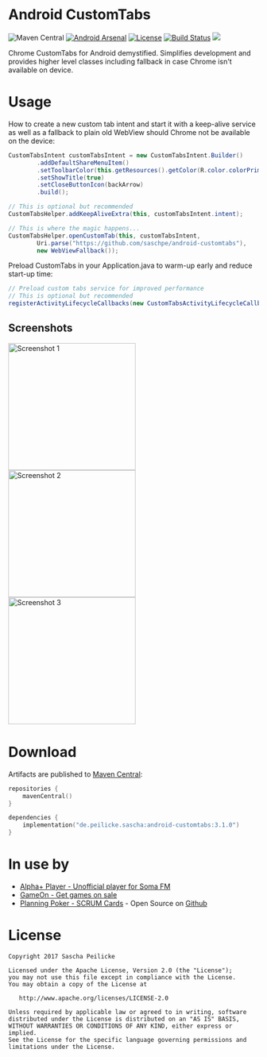 # Android CustomTabs
![Maven Central](https://img.shields.io/maven-central/v/de.peilicke.sascha/android-customtabs)
[![Android Arsenal](https://img.shields.io/badge/Android%20Arsenal-Android%20CustomTabs-brightgreen.svg?style=flat)](https://android-arsenal.com/details/1/5872)
[![License](http://img.shields.io/:license-apache-blue.svg)](http://www.apache.org/licenses/LICENSE-2.0.html)
[![Build Status](https://travis-ci.org/saschpe/android-customtabs.svg?branch=master)](https://travis-ci.org/saschpe/android-customtabs)
<a href="http://www.methodscount.com/?lib=saschpe.android%3Acustomtabs%3A2.0.0"><img src="https://img.shields.io/badge/Methods and size-core: 100 | deps: 19640 | 25 KB-e91e63.svg"/></a>

Chrome CustomTabs for Android demystified. Simplifies development and provides
higher level classes including fallback in case Chrome isn't available on device.

# Usage
How to create a new custom tab intent and start it with a keep-alive service
as well as a fallback to plain old WebView should Chrome not be available on
the device:

```java
CustomTabsIntent customTabsIntent = new CustomTabsIntent.Builder()
        .addDefaultShareMenuItem()
        .setToolbarColor(this.getResources().getColor(R.color.colorPrimary))
        .setShowTitle(true)
        .setCloseButtonIcon(backArrow)
        .build();

// This is optional but recommended
CustomTabsHelper.addKeepAliveExtra(this, customTabsIntent.intent);

// This is where the magic happens...
CustomTabsHelper.openCustomTab(this, customTabsIntent,
        Uri.parse("https://github.com/saschpe/android-customtabs"),
        new WebViewFallback());
```

Preload CustomTabs in your Application.java to warm-up early and reduce start-up
time:

```java
// Preload custom tabs service for improved performance
// This is optional but recommended
registerActivityLifecycleCallbacks(new CustomTabsActivityLifecycleCallbacks());
```

## Screenshots
<img alt="Screenshot 1" src="assets/device-art/customtabs-1.png" width="256" />
<img alt="Screenshot 2" src="assets/device-art/customtabs-2.png" width="256" />
<img alt="Screenshot 3" src="assets/device-art/customtabs-3.png" width="256" />

# Download
Artifacts are published to [Maven Central][maven-central]:
```kotlin
repositories {
    mavenCentral()
}

dependencies {
    implementation("de.peilicke.sascha:android-customtabs:3.1.0")
}
```

# In use by
* [Alpha+ Player - Unofficial player for Soma FM](https://play.google.com/store/apps/details?id=saschpe.alphaplus)
* [GameOn - Get games on sale](https://play.google.com/store/apps/details?id=saschpe.gameon)
* [Planning Poker - SCRUM Cards](https://play.google.com/store/apps/details?id=saschpe.poker) - Open Source on [Github](https://github.com/saschpe/PlanningPoker)

# License

    Copyright 2017 Sascha Peilicke

    Licensed under the Apache License, Version 2.0 (the "License");
    you may not use this file except in compliance with the License.
    You may obtain a copy of the License at

       http://www.apache.org/licenses/LICENSE-2.0

    Unless required by applicable law or agreed to in writing, software
    distributed under the License is distributed on an "AS IS" BASIS,
    WITHOUT WARRANTIES OR CONDITIONS OF ANY KIND, either express or implied.
    See the License for the specific language governing permissions and
    limitations under the License.

[maven-central]: https://search.maven.org/artifact/de.peilicke.sascha/android-customtabs
